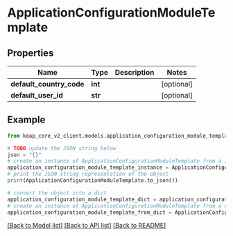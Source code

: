 # ApplicationConfigurationModuleTemplate


## Properties

Name | Type | Description | Notes
------------ | ------------- | ------------- | -------------
**default_country_code** | **int** |  | [optional] 
**default_user_id** | **str** |  | [optional] 

## Example

```python
from keap_core_v2_client.models.application_configuration_module_template import ApplicationConfigurationModuleTemplate

# TODO update the JSON string below
json = "{}"
# create an instance of ApplicationConfigurationModuleTemplate from a JSON string
application_configuration_module_template_instance = ApplicationConfigurationModuleTemplate.from_json(json)
# print the JSON string representation of the object
print(ApplicationConfigurationModuleTemplate.to_json())

# convert the object into a dict
application_configuration_module_template_dict = application_configuration_module_template_instance.to_dict()
# create an instance of ApplicationConfigurationModuleTemplate from a dict
application_configuration_module_template_from_dict = ApplicationConfigurationModuleTemplate.from_dict(application_configuration_module_template_dict)
```
[[Back to Model list]](../README.md#documentation-for-models) [[Back to API list]](../README.md#documentation-for-api-endpoints) [[Back to README]](../README.md)


